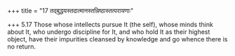 +++
title = "17 तद्बुद्धयस्तदात्मानस्तन्निष्ठास्तत्परायणाः"

+++
5.17 Those whose intellects pursue It (the self), whose minds think
about It, who undergo discipline for It, and who hold It as their
highest object, have their impurities cleansed by knowledge and go
whence there is no return.
